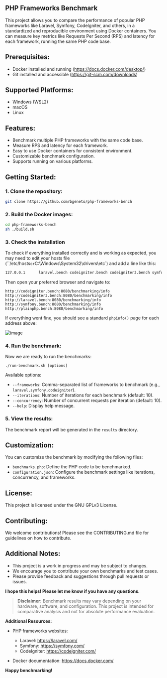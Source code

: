 ## PHP Frameworks Benchmark

This project allows you to compare the performance of popular PHP frameworks like Laravel, Symfony, CodeIgniter, and others, in a standardized and reproducible environment using Docker containers. You can measure key metrics like Requests Per Second (RPS) and latency for each framework, running the same PHP code base.

## Prerequisites:

- Docker installed and running (https://docs.docker.com/desktop/)
- Git installed and accessible (https://git-scm.com/downloads)

## Supported Platforms:

- Windows (WSL2)
- macOS
- Linux

## Features:

- Benchmark multiple PHP frameworks with the same code base.
- Measure RPS and latency for each framework.
- Easy to use Docker containers for consistent environment.
- Customizable benchmark configuration.
- Supports running on various platforms.

## Getting Started:

### 1.  Clone the repository:

```bash
git clone https://github.com/bgeneto/php-frameworks-bench
```

### 2. Build the Docker images:

```bash
cd php-frameworks-bench
sh ./build.sh
```

### 3. Check the installation

To check if everything installed correctly and is working as expected, you may need to edit your hosts file (``/etc/hosts` or `C:\Windows\System32\drivers\etc`) and add a line like this:

```bat
127.0.0.1      laravel.bench codeigniter.bench codeigniter3.bench symfony.bench plainphp.bench
```

Then open your preferred browser and navigate to: 

```
http://codeigniter.bench:8080/benchmarking/info
http://codeigniter3.bench:8080/benchmarking/info
http://laravel.bench:8080/benchmarking/info
http://symfony.bench:8080/benchmarking/info
http://plainphp.bench:8080/benchmarking/info
```

If everything went fine, you should see a standard `phpinfo()` page for each address above:

![image](https://github.com/bgeneto/php-frameworks-bench/assets/473074/82b1fb4d-c1c6-46fb-ab46-ea919be10632)

### 4. Run the benchmark:

Now we are ready to run the benchmarks:

```
./run-benchmark.sh [options]
```

Available options:

- `--frameworks`: Comma-separated list of frameworks to benchmark (e.g., `laravel,symfony,codeigniter`).
- `--iterations`: Number of iterations for each benchmark (default: 10).
- `--concurrency`: Number of concurrent requests per iteration (default: 10).
- `--help`: Display help message.


### 5. View the results:

The benchmark report will be generated in the `results` directory.

## Customization:

You can customize the benchmark by modifying the following files:

- `benchmarks.php`: Define the PHP code to be benchmarked.
- `configuration.json`: Configure the benchmark settings like iterations, concurrency, and frameworks.


## License:

This project is licensed under the GNU GPLv3 License.


## Contributing:

We welcome contributions! Please see the CONTRIBUTING.md file for guidelines on how to contribute.


## Additional Notes:

- This project is a work in progress and may be subject to changes.
- We encourage you to contribute your own benchmarks and test cases.
- Please provide feedback and suggestions through pull requests or issues.



**I hope this helps! Please let me know if you have any questions.**



> **Disclaimer:** Benchmark results may vary depending on your hardware, software, and configuration. This project is intended for comparative analysis and not for absolute performance evaluation.



**Additional Resources:**

- PHP frameworks websites:

  - Laravel: https://laravel.com/
  - Symfony: https://symfony.com/
  - CodeIgniter: https://codeigniter.com/
- Docker documentation: https://docs.docker.com/



**Happy benchmarking!**

